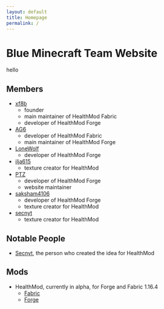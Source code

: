 ```yaml
---
layout: default	
title: Homepage
permalink: /
---
```


# Blue Minecraft Team Website

hello

## Members

- [xf8b](https://github.com/xf8b)
  - founder
  - main maintainer of HealthMod Fabric
  - developer of HealthMod Forge
- [AG6](https://github.com/zAG6z/)
  - developer of HealthMod Fabric
  - main maintainer of HealthMod Forge
- [LoneWolf](https://github.com/BHLoneWolf0/)
  - developer of HealthMod Forge
- [ilja615](https://github.com/ilja615/)
  - texture creator for HealthMod
- [PTZ](https://github.com/PTZ8/)
  - developer of HealthMod Forge
  - website maintainer
- [saksham4106](https://github.com/saksham4106/)
  - developer of HealthMod Forge
  - texture creator for HealthMod
- [secnyt](https://github.com/secnyt/)
  - texture creator for HealthMod

## Notable People

- [Secnyt](https://github.com/secnyt/), the person who created the idea for HealthMod

## Mods

- HealthMod, currently in alpha, for Forge and Fabric 1.16.4
  - [Fabric](https://github.com/blueminecraftteam/healthmod-fabric)
  - [Forge](https://github.com/blueminecraftteam/healthmod-forge)
